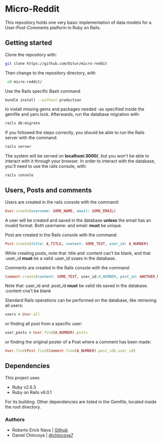 # Micro-Reddit

This repository holds one very basic implementation of data models for a User-Post-Comments platform in Ruby on Rails. 

## Getting started

Clone the repository with:

```bash
git clone https://github.com/Oitur/micro-reddit
```

Then change to the repository directory, with

```bash
 cd micro-reddit/
```
Use the Rails specific Bash command
```bash
bundle install --without production
```
to install missing gems and packages needed -as specified inside the gemfile and yarn.lock. Afterwards, run the database migration with:

```bash
rails db:migrate
```

If you followed the steps correctly, you should be able to run the Rails server with the command:
```bash
rails server
```
The system will be served on **localhost:3000/**, but you won't be able to interact with it through your browser. 
In order to interact with the database, you'll need to use the rails console, with:
```bash
rails console
```
## Users, Posts and comments


Users are created in the rails console with the command:
```ruby
User.create(username: SOME_NAME, email: SOME_EMAIL)
```
A user will be created and saved in the database **unless** the email has an invalid format. Both username: and email: **must** be unique.

Post are created in the Rails console with the command:
```ruby
Post.create(title: A_TITLE, content: SOME_TEXT, user_id: A_NUMBER)
```
While creating posts, note that :title and :content can't be blank, and that :user_id **must** be a valid :user_id svaes in the database.

Comments are created in the Rails console with the command:
```ruby
Comment.create(content: SOME_TEXT, user_id:A_NUMBER, post_id: ANOTHER_NUMBER)
```
Note that :user_id and :post_id **must** be valid ids saved in the database. :content cna't be blank

Standard Rails operations can be performed on the database, like retrieving all users:
```ruby
users = User.all
```

or finding all post from a specific user:
```ruby
user_posts = User.find(A_NUMBER).posts
```
or finding the original poster of a Post where a comment has been made:
```ruby
User.find(Post.find(Comment.find(A_NUMBER).post_id).user_id)
```

## Dependencies

This project uses 
- Ruby v2.6.3
- Ruby on Rails v6.0.1

For its building. Other dependencies are listed in the Gemfile, located inside the root directory.  

### Authors

- Roberto Erick Nava | [Github](https://github.com/Oitur/micro-reddit)
- Daniel Chincoya    | [@chincoya7](https://twitter.com/chincoya7)